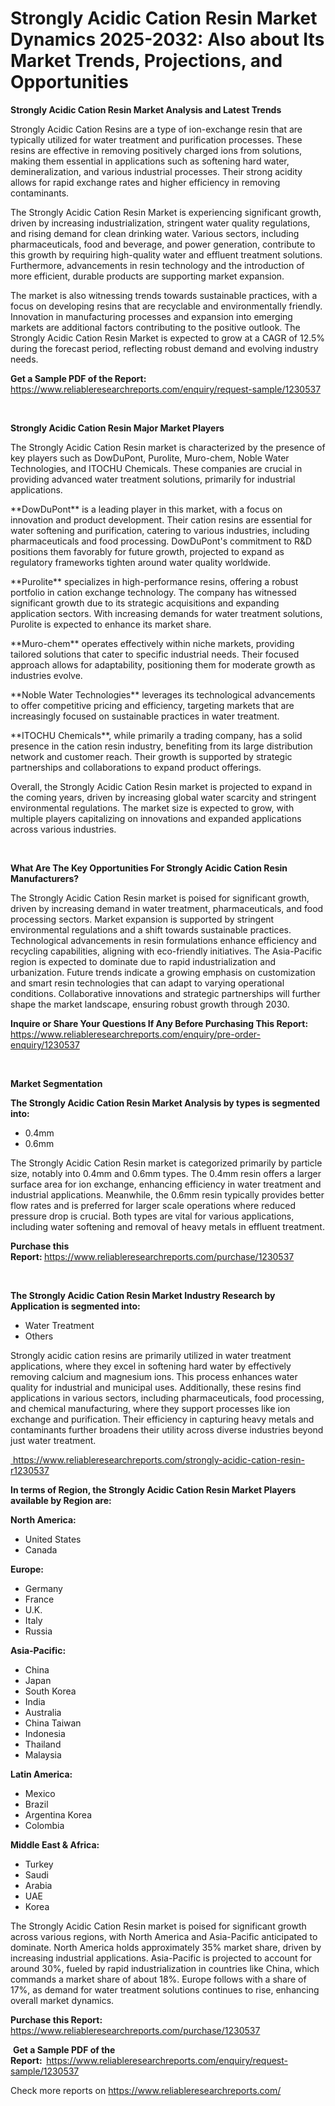 <p><h1>Strongly Acidic Cation Resin Market Dynamics 2025-2032: Also about Its Market Trends, Projections, and Opportunities</h1></p><p><strong>Strongly Acidic Cation Resin Market Analysis and Latest Trends</strong></p>
<p><p>Strongly Acidic Cation Resins are a type of ion-exchange resin that are typically utilized for water treatment and purification processes. These resins are effective in removing positively charged ions from solutions, making them essential in applications such as softening hard water, demineralization, and various industrial processes. Their strong acidity allows for rapid exchange rates and higher efficiency in removing contaminants.</p><p>The Strongly Acidic Cation Resin Market is experiencing significant growth, driven by increasing industrialization, stringent water quality regulations, and rising demand for clean drinking water. Various sectors, including pharmaceuticals, food and beverage, and power generation, contribute to this growth by requiring high-quality water and effluent treatment solutions. Furthermore, advancements in resin technology and the introduction of more efficient, durable products are supporting market expansion.</p><p>The market is also witnessing trends towards sustainable practices, with a focus on developing resins that are recyclable and environmentally friendly. Innovation in manufacturing processes and expansion into emerging markets are additional factors contributing to the positive outlook. The Strongly Acidic Cation Resin Market is expected to grow at a CAGR of 12.5% during the forecast period, reflecting robust demand and evolving industry needs.</p></p>
<p><strong>Get a Sample PDF of the Report:&nbsp;</strong> <a href="https://www.reliableresearchreports.com/enquiry/request-sample/1230537?utm_campaign=3309&utm_medium=2&utm_source=Github&utm_content=ia&utm_term=03042025&utm_id=strongly-acidic-cation-resin">https://www.reliableresearchreports.com/enquiry/request-sample/1230537</a></p>
<p>&nbsp;</p>
<p><strong>Strongly Acidic Cation Resin Major Market Players</strong></p>
<p><p>The Strongly Acidic Cation Resin market is characterized by the presence of key players such as DowDuPont, Purolite, Muro-chem, Noble Water Technologies, and ITOCHU Chemicals. These companies are crucial in providing advanced water treatment solutions, primarily for industrial applications.</p><p>**DowDuPont** is a leading player in this market, with a focus on innovation and product development. Their cation resins are essential for water softening and purification, catering to various industries, including pharmaceuticals and food processing. DowDuPont's commitment to R&D positions them favorably for future growth, projected to expand as regulatory frameworks tighten around water quality worldwide.</p><p>**Purolite** specializes in high-performance resins, offering a robust portfolio in cation exchange technology. The company has witnessed significant growth due to its strategic acquisitions and expanding application sectors. With increasing demands for water treatment solutions, Purolite is expected to enhance its market share.</p><p>**Muro-chem** operates effectively within niche markets, providing tailored solutions that cater to specific industrial needs. Their focused approach allows for adaptability, positioning them for moderate growth as industries evolve.</p><p>**Noble Water Technologies** leverages its technological advancements to offer competitive pricing and efficiency, targeting markets that are increasingly focused on sustainable practices in water treatment.</p><p>**ITOCHU Chemicals**, while primarily a trading company, has a solid presence in the cation resin industry, benefiting from its large distribution network and customer reach. Their growth is supported by strategic partnerships and collaborations to expand product offerings.</p><p>Overall, the Strongly Acidic Cation Resin market is projected to expand in the coming years, driven by increasing global water scarcity and stringent environmental regulations. The market size is expected to grow, with multiple players capitalizing on innovations and expanded applications across various industries.</p></p>
<p>&nbsp;</p>
<p><strong>What Are The Key Opportunities For Strongly Acidic Cation Resin Manufacturers?</strong></p>
<p><p>The Strongly Acidic Cation Resin market is poised for significant growth, driven by increasing demand in water treatment, pharmaceuticals, and food processing sectors. Market expansion is supported by stringent environmental regulations and a shift towards sustainable practices. Technological advancements in resin formulations enhance efficiency and recycling capabilities, aligning with eco-friendly initiatives. The Asia-Pacific region is expected to dominate due to rapid industrialization and urbanization. Future trends indicate a growing emphasis on customization and smart resin technologies that can adapt to varying operational conditions. Collaborative innovations and strategic partnerships will further shape the market landscape, ensuring robust growth through 2030.</p></p>
<p><strong>Inquire or Share Your Questions If Any Before Purchasing This Report:</strong> <a href="https://www.reliableresearchreports.com/enquiry/pre-order-enquiry/1230537?utm_campaign=3309&utm_medium=2&utm_source=Github&utm_content=ia&utm_term=03042025&utm_id=strongly-acidic-cation-resin">https://www.reliableresearchreports.com/enquiry/pre-order-enquiry/1230537</a></p>
<p>&nbsp;</p>
<p><strong>Market Segmentation</strong></p>
<p><strong>The Strongly Acidic Cation Resin Market Analysis by types is segmented into:</strong></p>
<p><ul><li>0.4mm</li><li>0.6mm</li></ul></p>
<p><p>The Strongly Acidic Cation Resin market is categorized primarily by particle size, notably into 0.4mm and 0.6mm types. The 0.4mm resin offers a larger surface area for ion exchange, enhancing efficiency in water treatment and industrial applications. Meanwhile, the 0.6mm resin typically provides better flow rates and is preferred for larger scale operations where reduced pressure drop is crucial. Both types are vital for various applications, including water softening and removal of heavy metals in effluent treatment.</p></p>
<p><strong>Purchase this Report:&nbsp;</strong><a href="https://www.reliableresearchreports.com/purchase/1230537?utm_campaign=3309&utm_medium=2&utm_source=Github&utm_content=ia&utm_term=03042025&utm_id=strongly-acidic-cation-resin">https://www.reliableresearchreports.com/purchase/1230537</a></p>
<p>&nbsp;</p>
<p><strong>The Strongly Acidic Cation Resin Market Industry Research by Application is segmented into:</strong></p>
<p><ul><li>Water Treatment</li><li>Others</li></ul></p>
<p><p>Strongly acidic cation resins are primarily utilized in water treatment applications, where they excel in softening hard water by effectively removing calcium and magnesium ions. This process enhances water quality for industrial and municipal uses. Additionally, these resins find applications in various sectors, including pharmaceuticals, food processing, and chemical manufacturing, where they support processes like ion exchange and purification. Their efficiency in capturing heavy metals and contaminants further broadens their utility across diverse industries beyond just water treatment.</p></p>
<p><a href="https://www.reliableresearchreports.com/strongly-acidic-cation-resin-r1230537?utm_campaign=3309&utm_medium=2&utm_source=Github&utm_content=ia&utm_term=03042025&utm_id=strongly-acidic-cation-resin">&nbsp;https://www.reliableresearchreports.com/strongly-acidic-cation-resin-r1230537</a></p>
<p><strong>In terms of Region, the Strongly Acidic Cation Resin Market Players available by Region are:</strong></p>
<p>
    <p> <strong> North America: </strong>
        <ul>
            <li>United States</li>
            <li>Canada</li>
        </ul>
        </p> 
    <p> <strong> Europe: </strong>
        <ul>
            <li>Germany</li>
            <li>France</li>
            <li>U.K.</li>
            <li>Italy</li>
            <li>Russia</li>
        </ul>
        </p> 
    <p> <strong> Asia-Pacific: </strong>
        <ul>
            <li>China</li>
            <li>Japan</li>
            <li>South Korea</li>
            <li>India</li>
            <li>Australia</li>
            <li>China Taiwan</li>
            <li>Indonesia</li>
            <li>Thailand</li>
            <li>Malaysia</li>
        </ul>
        </p> 
    <p> <strong> Latin America: </strong>
        <ul>
            <li>Mexico</li>
            <li>Brazil</li>
            <li>Argentina Korea</li>
            <li>Colombia</li>
        </ul>
        </p> 
    <p> <strong> Middle East & Africa: </strong>
        <ul>
            <li>Turkey</li>
            <li>Saudi</li>
            <li>Arabia</li>
            <li>UAE</li>
            <li>Korea</li>
        </ul>
    </p>
    </p>
<p><p>The Strongly Acidic Cation Resin market is poised for significant growth across various regions, with North America and Asia-Pacific anticipated to dominate. North America holds approximately 35% market share, driven by increasing industrial applications. Asia-Pacific is projected to account for around 30%, fueled by rapid industrialization in countries like China, which commands a market share of about 18%. Europe follows with a share of 17%, as demand for water treatment solutions continues to rise, enhancing overall market dynamics.</p></p>
<p><strong>Purchase this Report: </strong><a href="https://www.reliableresearchreports.com/purchase/1230537?utm_campaign=3309&utm_medium=2&utm_source=Github&utm_content=ia&utm_term=03042025&utm_id=strongly-acidic-cation-resin">https://www.reliableresearchreports.com/purchase/1230537</a></p>
<p>&nbsp;<strong>Get a Sample PDF of the Report:&nbsp;&nbsp;</strong><a href="https://www.reliableresearchreports.com/enquiry/request-sample/1230537?utm_campaign=3309&utm_medium=2&utm_source=Github&utm_content=ia&utm_term=03042025&utm_id=strongly-acidic-cation-resin">https://www.reliableresearchreports.com/enquiry/request-sample/1230537</a></p>
<p><strong></strong></p>
<p>Check more reports on <a href="https://www.reliableresearchreports.com/?utm_campaign=3309&utm_medium=2&utm_source=Github&utm_content=ia&utm_term=03042025&utm_id=strongly-acidic-cation-resin">https://www.reliableresearchreports.com/</a></p>
